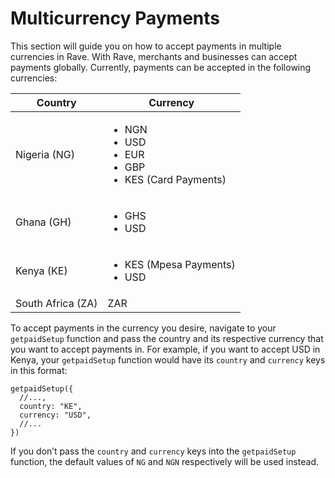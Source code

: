# Multicurrency Payments

This section will guide you on how to accept payments in multiple currencies in Rave. With Rave, merchants and businesses can accept payments globally. Currently, payments can be accepted in the following currencies:


| Country           | Currency                                      |
| ----------------- | --------------------------------------------- |
| Nigeria (NG)      | <ul><li>NGN</li> <li>USD</li> <li>EUR</li> <li>GBP</li> <li>KES (Card Payments)</li> </ul>	|
| Ghana (GH)        | <ul><li>GHS</li> <li>USD</li></ul>                                   	|
| Kenya (KE)        | <ul><li>KES (Mpesa Payments)</li> <li>USD</li></ul>                  	|
| South Africa (ZA) | ZAR                                         	|



To accept payments in the currency you desire, navigate to your `getpaidSetup` function and pass the country and its respective currency that you want to accept payments in. For example, if you want to accept USD in Kenya, your `getpaidSetup` function would have its `country` and `currency` keys in this format:


    getpaidSetup({
      //...,
      country: "KE",
      currency: "USD",
      //...
    })

If you don’t pass the  `country` and `currency` keys into the `getpaidSetup` function, the default values of `NG`  and  `NGN`  respectively will be used instead.


